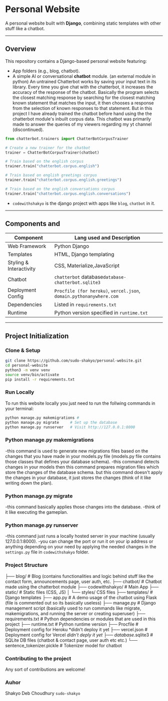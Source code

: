 # Personal Website

A personal website built with **Django**, combining static templates with other stuff like a chatbot.

---

##  Overview

This repository contains a Django-based personal website featuring:

- App folders (e.g., blog, chatbot).
- A simple AI or conversational **chatbot** module. (an external module in python)
  An untrained Chatterbot works by saving your input text in its library. Every time you give chat with the chatterbot, it increases the accuracy of the response of the chatbot. Basically the program selects the closest matching response by searching for the closest matching known statement that matches the input, it then chooses a response from the selection of known responses to that statement.
  But in this project I have already trained the chatbot before hand using the the chatterbot module's inbuilt corpus data.
  This chatbot was primarily made to answer the queries of my viewers regarding my yt channel (discontinued).
```python
from chatterbot.trainers import ChatterBotCorpusTrainer

# Create a new trainer for the chatbot
trainer = ChatterBotCorpusTrainer(chatbot)

# Train based on the english corpus
trainer.train("chatterbot.corpus.english")

# Train based on english greetings corpus
trainer.train("chatterbot.corpus.english.greetings")

# Train based on the english conversations corpus
trainer.train("chatterbot.corpus.english.conversations")
```

- `codewithshakyo` is the django project with apps like `blog`, `chatbot` in it.

---

##  Components and 

| Component               | Lang used and Description|
|------------------------|--------------------------|
| Web Framework          | Python Django            |
| Templates               | HTML, Django templating |
| Styling & Interactivity | CSS, Materialize,JavaScript|
| Chatbot                 | `chatterbot` database`database-chatterbot.sqlite3`|
| Deployment Config      | `Procfile (for heroku)`, `vercel.json`, `domain.pythonanywhere.com`|
| Dependencies           | Listed in `requirements.txt` |
| Runtime                | Python version specified in `runtime.txt` |

---

##  Project Initialization

### Clone & Setup

```bash
git clone https://github.com/sudo-shakyo/personal-website.git
cd personal-website
python3 -m venv venv
source venv/bin/activate
pip install -r requirements.txt
```

### Run Locally
To run this website locally you just need to run the follwing commands in your terminal:
```bash
python manage.py makemigrations #
python manage.py migrate     # Set up the database
python manage.py runserver   # Visit http://127.0.0.1:8000
```
### Python manage.py makemigrations
-this command is used to generate new migrations files based on the changes that you have made in your models.py file (models.py file contains those classes that defines your database schema).
-this command detects changes in your models then this command prepares migration files which store the changes of the database schema. 
 but this command doesn't apply the changes in your database, it just stores the changes (think of it like writing down the plan).

### Python manage.py migrate
-this command basically applies those changes into the database.
-think of it like executing the gameplan.

### Python manage.py runserver
-this command just runs a locally hosted server in your machine (usually 127.0.0.1:8000).
-you can change the port or run it on your ip address or anything depending on your need by applying the needed changes in the `settings.py` file in `codewithshakyo` folder.




### Project Structure

├── blog/                     # Blog (contains functionalities and logic behind stuff like the contact form, announcements page, user auth, etc.
├── chatbot/                  # Chatbot made using the chatterbot module
├── codewithshakyo/           # Main App
├── static/                   # Static files (CSS, JS)
│   └── styles/                  CSS files
├── templates/                # Django templates
├── app.py                    # A demo usage of the chatbot using Flask (file is commented out so its basically useless)
├── manage.py                 # Django management script (basically used to run commands like migrate, makemigrations, and running the server or creating superuser)
├── requirements.txt          # Python dependencies or modules that are used in this project
├── runtime.txt               # Python runtime version
├── Procfile                  # Deployment config for Heroku *didn't deploy it yet
├── vercel.json               # Deployment config for Vercel *didn't deply it yet
├── database*.sqlite3         # SQLite DB files (chatbot & contact page, user auth etc etc.)
└── sentence_tokenizer.pickle # Tokenizer model for chatbot

### Contributing to the project
Any sort of contributions are welcome!


### Auhor
Shakyo Deb Choudhury `sudo-shakyo`
